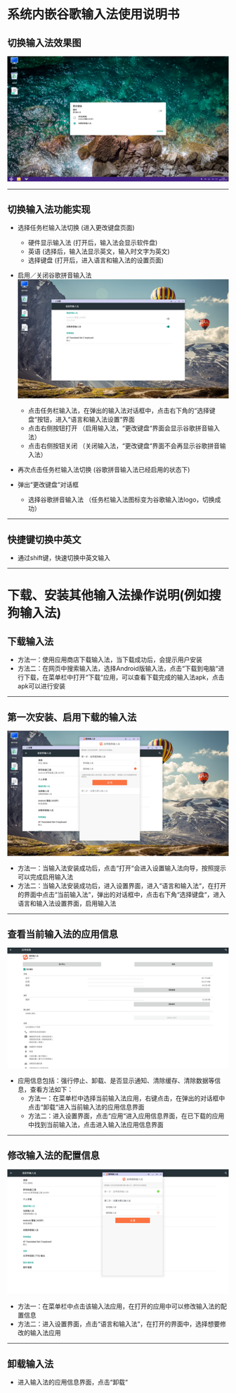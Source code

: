 # 系统内嵌谷歌输入法使用说明书

## 切换输入法效果图
![](../pic/soft/googlewriting.png)  

***
## 切换输入法功能实现
  - 选择任务栏输入法切换    (进入更改键盘页面)
    - 硬件显示输入法   (打开后，输入法会显示软件盘)
    - 英语   (选择后，输入法显示英文，输入时文字为英文)
    - 选择键盘   (打开后，进入语言和输入法的设置页面)
    
  - 启用／关闭谷歌拼音输入法
    ![](../pic/soft/start_close_google_input.png)
    - 点击任务栏输入法，在弹出的输入法对话框中，点击右下角的“选择键盘“按钮，进入“语言和输入法设置“界面
    - 点击右侧按钮打开  （启用输入法，“更改键盘“界面会显示谷歌拼音输入法）
    - 点击右侧按钮关闭  （关闭输入法，“更改键盘“界面不会再显示谷歌拼音输入法）
    
  - 再次点击任务栏输入法切换    (谷歌拼音输入法已经启用的状态下)
  - 弹出“更改键盘“对话框
    - 选择谷歌拼音输入法  （任务栏输入法图标变为谷歌输入法logo，切换成功）
    
***
## 快捷键切换中英文
  - 通过shift键，快速切换中英文输入

*** 
# 下载、安装其他输入法操作说明(例如搜狗输入法)

## 下载输入法
  - 方法一：使用应用商店下载输入法，当下载成功后，会提示用户安装
  - 方法二：在网页中搜索输入法，选择Android版输入法，点击“下载到电脑“进行下载，在菜单栏中打开“下载“应用，可以查看下载完成的输入法apk，点击apk可以进行安装
  
*** 
## 第一次安装、启用下载的输入法
  ![](../pic/soft/下载安装搜狗.png)
  - 方法一：当输入法安装成功后，点击“打开“会进入设置输入法向导，按照提示可以完成启用输入法
  - 方法二：当输入法安装成功后，进入设置界面，进入“语言和输入法“，在打开的界面中点击“当前输入法“，弹出的对话框中，点击右下角“选择键盘“，进入语言和输入法设置界面，启用输入法
  
*** 
## 查看当前输入法的应用信息
  ![](../pic/soft/%E6%90%9C%E7%8B%97%E8%BE%93%E5%85%A5%E6%B3%95%E5%BA%94%E7%94%A8%E4%BF%A1%E6%81%AF.png)
  - 应用信息包括：强行停止、卸载、是否显示通知、清除缓存、清除数据等信息，查看方法如下：
      - 方法一：在菜单栏中选择当前输入法应用，右键点击，在弹出的对话框中点击“卸载“进入当前输入法的应用信息界面
      - 方法二：进入设置界面，点击“应用“进入应用信息界面，在已下载的应用中找到当前输入法，点击进入输入法应用信息界面   
      
*** 
## 修改输入法的配置信息
  ![](../pic/soft/%E5%90%AF%E7%94%A8%E6%90%9C%E7%8B%97%E8%BE%93%E5%85%A5%E6%B3%95.png)
  - 方法一：在菜单栏中点击该输入法应用，在打开的应用中可以修改输入法的配置信息
  - 方法二：进入设置界面，点击“语言和输入法“，在打开的界面中，选择想要修改的输入法应用
  
*** 
## 卸载输入法
  - 进入输入法的应用信息界面，点击“卸载“
  
